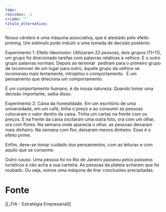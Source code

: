 ```yaml
---
tags: 
revisões: -1
criado: ""
título_alternativo:
---
```

Nosso cérebro é uma máquina associativa, que é atestado pelo efeito priming. Um estímulo pode induzir a uma tomada de decisão posterior. 

Experimento 1: Efeito Ideomotor: Utilizaram 22 pessoas, dois grupos (11+11), um grupo foi direcionado tarefas com palavras relativas à velhice. E o outro grupo palavras normais. Depois ao terminar  pediram para o primeiro grupo de locomover de um lugar para outro, àquele grupo da velhice se locomoveu mais lentamente, introjetou o comportamento.  É um pensamento que direciona um comportamento. 

É um comportamento humano, é da nossa natureza. Quando tomar uma decisão importante, saiba disso.

Experimento 2: Caixa da honestidade. Em um escritório de uma universidade, em um café, tinha o preço e ao consumir as pessoas colocaram o valor dentro da caixa. Tinha um cartaz na frente com os preços. E na frente da caixa oscilaram uma outra foto, ora com um olhar, ora com flores. Na semana onde aparecia o olhar, as pessoas deixaram mais dinheiro. Na semana com flor, deixaram menos dinheiro. Esse é o efeito prime.

Enfim, deve-se tomar cuidado dos pensamentos, com as leituras e com aquilo que se consome.

Outro causo. Uma pessoa foi no Rio de Janeiro passeou pelos passeios turísticos e não acha a sua carteira. As pessoas da plateia acharam que foi roubado. Ou seja, somos uma máquina de tirar conclusões precipitadas. 
# Fonte
[[_FIA - Estratégia Empresarial]]